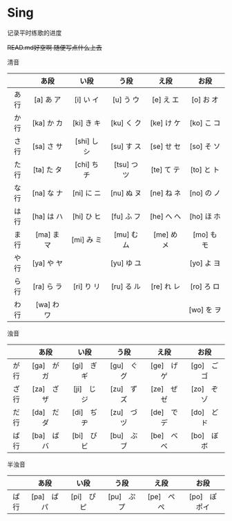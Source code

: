 # Sing
记录平时练歌的进度

~~READ.md好空啊 随便写点什么上去~~

清音

|      | あ段         | い段          | う段          | え段         | お段         |
| :--: | :----------: | :-----------: | :-----------: | :----------: | :----------: |
| あ行 | [a] あ ア    | [i] い イ     | [u] う ウ     | [e] え エ    | [o] お オ    |
| か行 | [ka] か カ | [ki] き キ  | [ku] く ク  | [ke] け ケ | [ko] こ コ |
| さ行 | [sa] さ サ | [shi] し シ | [su] す ス  | [se] せ セ | [so] そ ソ  |
| た行 | [ta] た タ | [chi] ち チ | [tsu] つ ツ | [te] て テ | [to] と ト |
| な行 | [na] な ナ   | [ni] に ニ   | [nu] ぬ ヌ    | [ne] ね ネ | [no] の ノ |
| は行 | [ha] は ハ | [hi] ひ ヒ      | [fu] ふ フ | [he] へ へ     | [ho] ほ ホ |
| ま行 | [ma] ま マ | [mi] み ミ | [mu] む ム | [me] め メ   | [mo] も モ   |
| や行 | [ya] や ヤ |               | [yu] ゆ ユ  |              | [yo] よ ヨ |
| ら行 | [ra] ら ラ | [ri] り リ | [ru] る ル  | [re] れ レ  | [ro] ろ ロ |
| わ行 | [wa] わ ワ |             |             |            | [wo] を ヲ     |

浊音

|      |     あ段     |     い段     |     う段     |     え段     |     お段     |
| :--: | :----------: | :----------: | :----------: | :----------: | :----------: |
| が行 | [ga]　が　ガ | [gi]　ぎ　ギ | [gu]　ぐ　グ | [ge]　げ　ゲ | [go]　ご　ゴ |
| ざ行 | [za]　ざ　ザ | [ji]　じ　ジ | [zu]　ず　ズ | [ze]　ぜ　ゼ | [zo]　ぞ　ゾ |
| だ行 | [da]　だ　ダ | [di]　ぢ　ヂ | [zu]　づ　ヅ | [de]　で　デ | [do]　ど　ド |
| ば行 | [ba]　ば　バ | [bi]　び　ビ | [bu]　ぶ　ブ | [be]　べ　べ | [bo]　ぼ　ボ |

半浊音

|      |     あ段     |     い段     |     う段     |     え段     |      お段      |
| :--: | :----------: | :----------: | :----------: | :----------: | :------------: |
| ぱ行 | [pa]　ぱ　パ | [pi]　ぴ　ピ | [pu]　ぷ　プ | [pe]　ぺ　ぺ | [po]　ぽ　ポイ |

